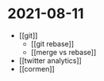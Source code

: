 # 2021-08-11

- [[git]]
  - [[git rebase]]
  - [[merge vs rebase]]
- [[twitter analytics]]
- [[cormen]]
